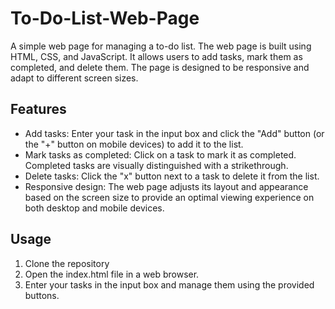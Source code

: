 # To-Do-List-Web-Page
A simple web page for managing a to-do list. The web page is built using HTML, CSS, and JavaScript.
It allows users to add tasks, mark them as completed, and delete them. The page is designed to be responsive and adapt to different screen sizes.

## Features
* Add tasks: Enter your task in the input box and click the "Add" button (or the "+" button on mobile devices) to add it to the list.
* Mark tasks as completed: Click on a task to mark it as completed. Completed tasks are visually distinguished with a strikethrough.
* Delete tasks: Click the "x" button next to a task to delete it from the list.
* Responsive design: The web page adjusts its layout and appearance based on the screen size to provide an optimal viewing experience on both desktop and mobile devices.

## Usage
1. Clone the repository
2. Open the index.html file in a web browser.
3. Enter your tasks in the input box and manage them using the provided buttons.
